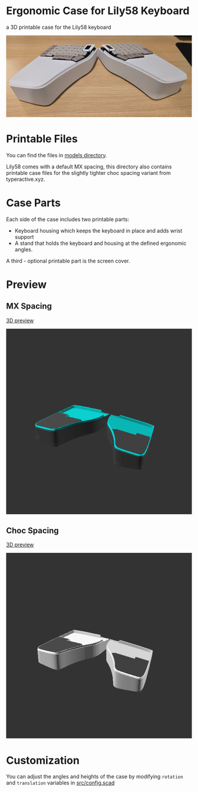 # Ergonomic Case for Lily58 Keyboard

a 3D printable case for the Lily58 keyboard

![](doc/img/printed_photo.jpg)

# Printable Files

You can find the files in [models directory](./models).

Lily58 comes with a default MX spacing, this directory also contains printable case files for the slightly tighter choc
spacing variant from typeractive.xyz.

# Case Parts
Each side of the case includes two printable parts: 
- Keyboard housing which keeps the keyboard in place and adds wrist support
- A stand that holds the keyboard and housing at the defined ergonomic angles.

A third - optional printable part is the screen cover.

# Preview

## MX Spacing

[3D preview](./doc/3d/mx_assembly.stl)

![](doc/img/mx_assembly.png)

## Choc Spacing

[3D preview](./doc/3d/choc_assembly.stl)

![](doc/img/choc_assembly.png)

# Customization

You can adjust the angles and heights of the case by modifying `rotation` and `translation` variables
in [src/config.scad](src/config.scad)